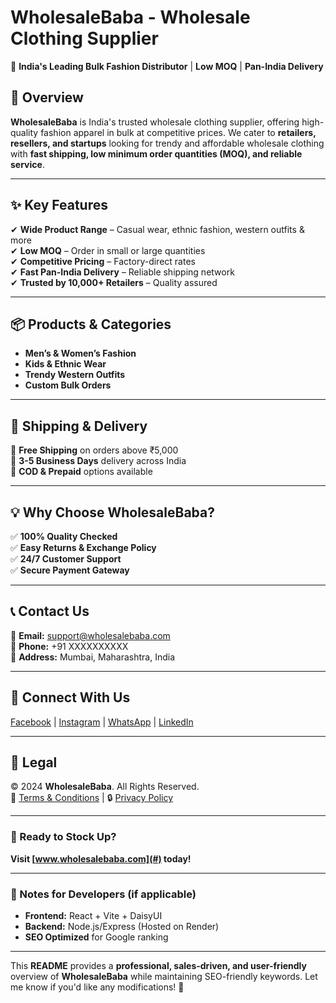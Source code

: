 # **WholesaleBaba - Wholesale Clothing Supplier**  

🚀 **India's Leading Bulk Fashion Distributor** | **Low MOQ** | **Pan-India Delivery**  

## **📌 Overview**  
**WholesaleBaba** is India's trusted wholesale clothing supplier, offering high-quality fashion apparel in bulk at competitive prices. We cater to **retailers, resellers, and startups** looking for trendy and affordable wholesale clothing with **fast shipping, low minimum order quantities (MOQ), and reliable service**.  

---

## **✨ Key Features**  
✔ **Wide Product Range** – Casual wear, ethnic fashion, western outfits & more  
✔ **Low MOQ** – Order in small or large quantities  
✔ **Competitive Pricing** – Factory-direct rates  
✔ **Fast Pan-India Delivery** – Reliable shipping network  
✔ **Trusted by 10,000+ Retailers** – Quality assured  

---

## **📦 Products & Categories**  
- **Men’s & Women’s Fashion**  
- **Kids & Ethnic Wear**  
- **Trendy Western Outfits**  
- **Custom Bulk Orders**  

---

## **🚚 Shipping & Delivery**  
📌 **Free Shipping** on orders above ₹5,000  
📌 **3-5 Business Days** delivery across India  
📌 **COD & Prepaid** options available  

---

## **💡 Why Choose WholesaleBaba?**  
✅ **100% Quality Checked**  
✅ **Easy Returns & Exchange Policy**  
✅ **24/7 Customer Support**  
✅ **Secure Payment Gateway**  

---

## **📞 Contact Us**  
📧 **Email:** support@wholesalebaba.com  
📱 **Phone:** +91 XXXXXXXXXX  
📍 **Address:** Mumbai, Maharashtra, India  

---

## **🔗 Connect With Us**  
[Facebook](#) | [Instagram](#) | [WhatsApp](#) | [LinkedIn](#)  

---

## **📜 Legal**  
© 2024 **WholesaleBaba**. All Rights Reserved.  
📝 [Terms & Conditions](#) | 🔒 [Privacy Policy](#)  

---

### **🚀 Ready to Stock Up?**  
**Visit [www.wholesalebaba.com](#) today!**  

---

### **📌 Notes for Developers (if applicable)**  
- **Frontend:** React + Vite + DaisyUI  
- **Backend:** Node.js/Express (Hosted on Render)  
- **SEO Optimized** for Google ranking  

---

This **README** provides a **professional, sales-driven, and user-friendly** overview of **WholesaleBaba** while maintaining SEO-friendly keywords. Let me know if you'd like any modifications! 🚀
